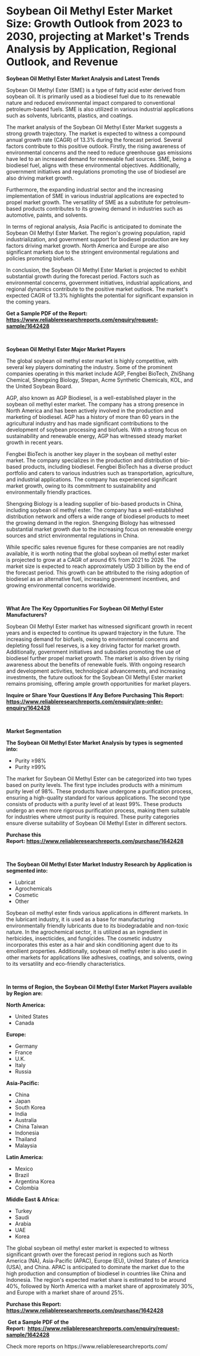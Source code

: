 <p><h1>Soybean Oil Methyl Ester Market Size: Growth Outlook from 2023 to 2030, projecting at Market's Trends Analysis by Application, Regional Outlook, and Revenue</h1></p><p><strong>Soybean Oil Methyl Ester Market Analysis and Latest Trends</strong></p>
<p><p>Soybean Oil Methyl Ester (SME) is a type of fatty acid ester derived from soybean oil. It is primarily used as a biodiesel fuel due to its renewable nature and reduced environmental impact compared to conventional petroleum-based fuels. SME is also utilized in various industrial applications such as solvents, lubricants, plastics, and coatings.</p><p>The market analysis of the Soybean Oil Methyl Ester Market suggests a strong growth trajectory. The market is expected to witness a compound annual growth rate (CAGR) of 13.3% during the forecast period. Several factors contribute to this positive outlook. Firstly, the rising awareness of environmental concerns and the need to reduce greenhouse gas emissions have led to an increased demand for renewable fuel sources. SME, being a biodiesel fuel, aligns with these environmental objectives. Additionally, government initiatives and regulations promoting the use of biodiesel are also driving market growth.</p><p>Furthermore, the expanding industrial sector and the increasing implementation of SME in various industrial applications are expected to propel market growth. The versatility of SME as a substitute for petroleum-based products contributes to its growing demand in industries such as automotive, paints, and solvents.</p><p>In terms of regional analysis, Asia Pacific is anticipated to dominate the Soybean Oil Methyl Ester Market. The region's growing population, rapid industrialization, and government support for biodiesel production are key factors driving market growth. North America and Europe are also significant markets due to the stringent environmental regulations and policies promoting biofuels.</p><p>In conclusion, the Soybean Oil Methyl Ester Market is projected to exhibit substantial growth during the forecast period. Factors such as environmental concerns, government initiatives, industrial applications, and regional dynamics contribute to the positive market outlook. The market's expected CAGR of 13.3% highlights the potential for significant expansion in the coming years.</p></p>
<p><strong>Get a Sample PDF of the Report:&nbsp; <a href="https://www.reliableresearchreports.com/enquiry/request-sample/1642428">https://www.reliableresearchreports.com/enquiry/request-sample/1642428</a></strong></p>
<p>&nbsp;</p>
<p><strong>Soybean Oil Methyl Ester Major Market Players</strong></p>
<p><p>The global soybean oil methyl ester market is highly competitive, with several key players dominating the industry. Some of the prominent companies operating in this market include AGP, Fengbei BioTech, ZhiShang Chemical, Shengxing Biology, Stepan, Acme Synthetic Chemicals, KOL, and the United Soybean Board. </p><p>AGP, also known as AGP Biodiesel, is a well-established player in the soybean oil methyl ester market. The company has a strong presence in North America and has been actively involved in the production and marketing of biodiesel. AGP has a history of more than 60 years in the agricultural industry and has made significant contributions to the development of soybean processing and biofuels. With a strong focus on sustainability and renewable energy, AGP has witnessed steady market growth in recent years.</p><p>Fengbei BioTech is another key player in the soybean oil methyl ester market. The company specializes in the production and distribution of bio-based products, including biodiesel. Fengbei BioTech has a diverse product portfolio and caters to various industries such as transportation, agriculture, and industrial applications. The company has experienced significant market growth, owing to its commitment to sustainability and environmentally friendly practices.</p><p>Shengxing Biology is a leading supplier of bio-based products in China, including soybean oil methyl ester. The company has a well-established distribution network and offers a wide range of biodiesel products to meet the growing demand in the region. Shengxing Biology has witnessed substantial market growth due to the increasing focus on renewable energy sources and strict environmental regulations in China.</p><p>While specific sales revenue figures for these companies are not readily available, it is worth noting that the global soybean oil methyl ester market is projected to grow at a CAGR of around 6% from 2021 to 2026. The market size is expected to reach approximately USD 3 billion by the end of the forecast period. This growth can be attributed to the rising adoption of biodiesel as an alternative fuel, increasing government incentives, and growing environmental concerns worldwide.</p></p>
<p>&nbsp;</p>
<p><strong>What Are The Key Opportunities For Soybean Oil Methyl Ester Manufacturers?</strong></p>
<p><p>Soybean Oil Methyl Ester market has witnessed significant growth in recent years and is expected to continue its upward trajectory in the future. The increasing demand for biofuels, owing to environmental concerns and depleting fossil fuel reserves, is a key driving factor for market growth. Additionally, government initiatives and subsidies promoting the use of biodiesel further propel market growth. The market is also driven by rising awareness about the benefits of renewable fuels. With ongoing research and development activities, technological advancements, and increasing investments, the future outlook for the Soybean Oil Methyl Ester market remains promising, offering ample growth opportunities for market players.</p></p>
<p><strong>Inquire or Share Your Questions If Any Before Purchasing This Report: <a href="https://www.reliableresearchreports.com/enquiry/pre-order-enquiry/1642428">https://www.reliableresearchreports.com/enquiry/pre-order-enquiry/1642428</a></strong></p>
<p>&nbsp;</p>
<p><strong>Market Segmentation</strong></p>
<p><strong>The Soybean Oil Methyl Ester Market Analysis by types is segmented into:</strong></p>
<p><ul><li>Purity ≥98%</li><li>Purity ≥99%</li></ul></p>
<p><p>The market for Soybean Oil Methyl Ester can be categorized into two types based on purity levels. The first type includes products with a minimum purity level of 98%. These products have undergone a purification process, ensuring a high-quality standard for various applications. The second type consists of products with a purity level of at least 99%. These products undergo an even more rigorous purification process, making them suitable for industries where utmost purity is required. These purity categories ensure diverse suitability of Soybean Oil Methyl Ester in different sectors.</p></p>
<p><strong>Purchase this Report:&nbsp;<a href="https://www.reliableresearchreports.com/purchase/1642428">https://www.reliableresearchreports.com/purchase/1642428</a></strong></p>
<p>&nbsp;</p>
<p><strong>The Soybean Oil Methyl Ester Market Industry Research by Application is segmented into:</strong></p>
<p><ul><li>Lubricat</li><li>Agrochemicals</li><li>Cosmetic</li><li>Other</li></ul></p>
<p><p>Soybean oil methyl ester finds various applications in different markets. In the lubricant industry, it is used as a base for manufacturing environmentally friendly lubricants due to its biodegradable and non-toxic nature. In the agrochemical sector, it is utilized as an ingredient in herbicides, insecticides, and fungicides. The cosmetic industry incorporates this ester as a hair and skin conditioning agent due to its emollient properties. Additionally, soybean oil methyl ester is also used in other markets for applications like adhesives, coatings, and solvents, owing to its versatility and eco-friendly characteristics.</p></p>
<p>&nbsp;</p>
<p><strong>In terms of Region, the Soybean Oil Methyl Ester Market Players available by Region are:</strong></p>
<p>
    <p> <strong> North America: </strong>
        <ul>
            <li>United States</li>
            <li>Canada</li>
        </ul>
        </p> 
    <p> <strong> Europe: </strong>
        <ul>
            <li>Germany</li>
            <li>France</li>
            <li>U.K.</li>
            <li>Italy</li>
            <li>Russia</li>
        </ul>
        </p> 
    <p> <strong> Asia-Pacific: </strong>
        <ul>
            <li>China</li>
            <li>Japan</li>
            <li>South Korea</li>
            <li>India</li>
            <li>Australia</li>
            <li>China Taiwan</li>
            <li>Indonesia</li>
            <li>Thailand</li>
            <li>Malaysia</li>
        </ul>
        </p> 
    <p> <strong> Latin America: </strong>
        <ul>
            <li>Mexico</li>
            <li>Brazil</li>
            <li>Argentina Korea</li>
            <li>Colombia</li>
        </ul>
        </p> 
    <p> <strong> Middle East & Africa: </strong>
        <ul>
            <li>Turkey</li>
            <li>Saudi</li>
            <li>Arabia</li>
            <li>UAE</li>
            <li>Korea</li>
        </ul>
    </p>
    </p>
<p><p>The global soybean oil methyl ester market is expected to witness significant growth over the forecast period in regions such as North America (NA), Asia-Pacific (APAC), Europe (EU), United States of America (USA), and China. APAC is anticipated to dominate the market due to the high production and consumption of biodiesel in countries like China and Indonesia. The region's expected market share is estimated to be around 40%, followed by North America with a market share of approximately 30%, and Europe with a market share of around 25%.</p></p>
<p><strong>Purchase this Report: <a href="https://www.reliableresearchreports.com/purchase/1642428">https://www.reliableresearchreports.com/purchase/1642428</a></strong></p>
<p>&nbsp;<strong>Get a Sample PDF of the Report:&nbsp;&nbsp;<a href="https://www.reliableresearchreports.com/enquiry/request-sample/1642428">https://www.reliableresearchreports.com/enquiry/request-sample/1642428</a></strong></p>
<p><strong></strong></p>
<p>Check more reports on https://www.reliableresearchreports.com/</p>